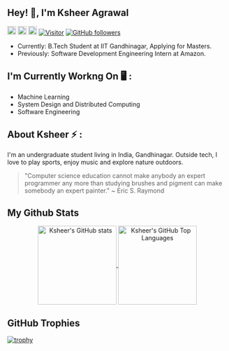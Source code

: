 <h2>Hey! 👋, I'm Ksheer Agrawal </h2>

<a href="mailto:ksheeragrawal@gmail.com"> <img src="https://img.shields.io/badge/Gmail-D14836?style=for-the-badge&logo=gmail&logoColor=white" height="20"></a> <a href="https://www.linkedin.com/in/ksheer-sagar-agrawal-8973851b8/"> <img src="https://img.shields.io/badge/LinkedIn-0077B5?style=for-the-badge&logo=linkedin&logoColor=white" height="20"></a> <a href="https://ksheersagaragrawal.github.io/"> <img src="https://img.shields.io/badge/Portfolio-YourColor?style=for-the-badge&logo=your-logo&logoColor=white" height="20"></a>
[![Visitor](https://visitor-badge.laobi.icu/badge?page_id=ksheersagaragrawal.76050795)](https://github.com/ksheersagaragrawal) [![GitHub followers](https://img.shields.io/github/followers/ksheersagaragrawal.svg?style=social&label=Follow)](https://github.com/ksheersagaragrawal?tab=followers)


- Currently: B.Tech Student at IIT Gandhinagar, Applying for Masters. 
- Previously: Software Development Engineering Intern at Amazon.

## I'm Currently Workng On 🖥️ :

- Machine Learning
- System Design and Distributed Computing
- Software Engineering


## About Ksheer ⚡ :

I'm an undergraduate student living in India, Gandhinagar. Outside tech, I love to play sports, enjoy music and explore nature outdoors. 

> "Computer science education cannot make anybody an expert programmer any more than studying brushes and pigment can make somebody an expert painter."
> ~ Eric S. Raymond



## My Github Stats
<p align="center">
  <a href="https://github.com/ksheersagaragrawal/">
    <img height="180em" align="center" src="https://github-readme-stats.vercel.app/api?username=ksheersagaragrawal&show_icons=true&locale=en" alt="Ksheer's GitHub stats" />
  </a> 
  
  <a href="https://github.com/ksheersagaragrawal/">
    <img height="180em" align="center" src="https://github-readme-stats.vercel.app/api/top-langs/?username=ksheersagaragrawal&layout=compact&langs_count=8&locale=en&exclude_repo=CMTT-LID" alt="Ksheer's GitHub Top Languages"/>
  </a>
</p>
  

## GitHub Trophies
  [![trophy](https://github-profile-trophy.vercel.app/?username=ksheersagaragrawal)](https://github.com/ryo-ma/github-profile-trophy)




